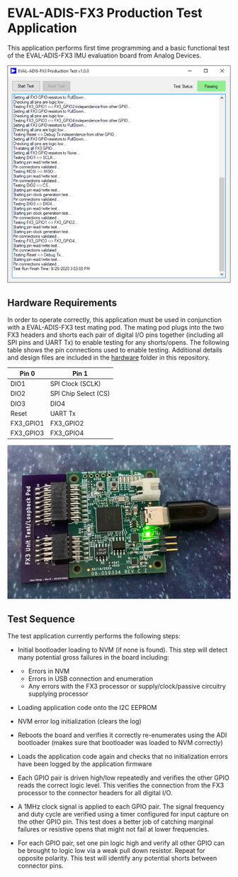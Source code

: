 # EVAL-ADIS-FX3 Production Test Application

This application performs first time programming and a basic functional test of the EVAL-ADIS-FX3 IMU evaluation board from Analog Devices.

![Running Application](images/finished.PNG)

## Hardware Requirements

In order to operate correctly, this application must be used in conjunction with a EVAL-ADIS-FX3 test mating pod. The mating pod plugs into the two FX3 headers and shorts each pair of digital I/O pins together (including all SPI pins and UART Tx) to enable testing for any shorts/opens. The following table shows the pin connections used to enable testing. Additional details and design files are included in the [hardware](https://github.com/juchong/EVAL-ADIS-FX3-Production-Test/tree/master/hardware) folder in this repository.

| Pin 0     | Pin 1                |
| --------- | -------------------- |
| DIO1      | SPI Clock (SCLK)     |
| DIO2      | SPI Chip Select (CS) |
| DIO3      | DIO4                 |
| Reset     | UART Tx              |
| FX3_GPIO1 | FX3_GPIO2            |
| FX3_GPIO3 | FX3_GPIO4            |

![Running Application](images/good_connected.jpg)

## Test Sequence

The test application currently performs the following steps:

- Initial bootloader loading to NVM (if none is found). This step will detect many potential gross failures in the board including:

- - Errors in NVM
  - Errors in USB connection and enumeration
  - Any errors with the FX3 processor or supply/clock/passive circuitry supplying processor

- Loading application code onto the I2C EEPROM

- NVM error log initialization (clears the log)

- Reboots the board and verifies it correctly re-enumerates using the ADI bootloader (makes sure that bootloader was loaded to NVM correctly)

- Loads the application code again and checks that no initialization errors have been logged by the application firmware

- Each GPIO pair is driven high/low repeatedly and verifies the other GPIO reads the correct logic level. This verifies the connection from the FX3 processor to the connector headers for all digital I/O.

- A 1MHz clock signal is applied to each GPIO pair. The signal frequency and duty cycle are verified using a timer configured for input capture on the other GPIO pin. This test does a better job of catching marginal failures or resistive opens that might not fail at lower frequencies. 

- For each GPIO pair, set one pin logic high and verify all other GPIO can be brought to logic low via a weak pull down resistor. Repeat for opposite polarity. This test will identify any potential shorts between connector pins.

